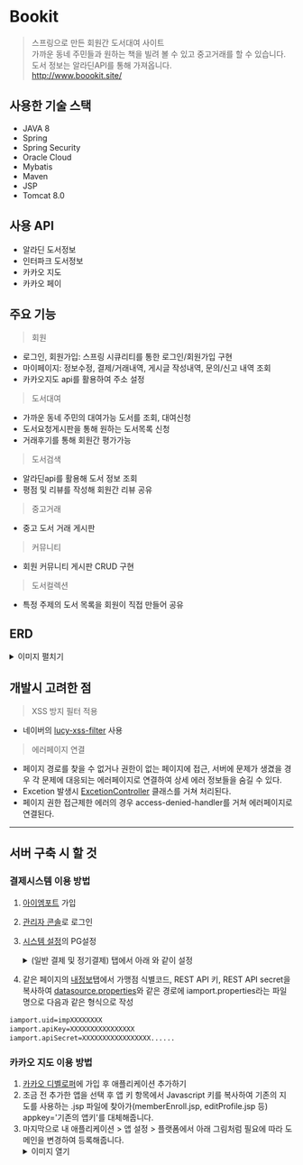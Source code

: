 # Bookit    
> 스프링으로 만든 회원간 도서대여 사이트     
> 가까운 동네 주민들과 원하는 책을 빌려 볼 수 있고 중고거래를 할 수 있습니다.    
> 도서 정보는 알라딘API를 통해 가져옵니다.      
> http://www.boookit.site/    

## 사용한 기술 스택     
- JAVA 8
- Spring
- Spring Security
- Oracle Cloud
- Mybatis
- Maven
- JSP    
- Tomcat 8.0

## 사용 API    
- 알라딘 도서정보    
- 인터파크 도서정보     
- 카카오 지도     
- 카카오 페이     

## 주요 기능
> 회원
- 로그인, 회원가입: 스프링 시큐리티를 통한 로그인/회원가입 구현    
- 마이페이지: 정보수정, 결제/거래내역, 게시글 작성내역, 문의/신고 내역 조회    
- 카카오지도 api를 활용하여 주소 설정  
> 도서대여              
- 가까운 동네 주민의 대여가능 도서를 조회, 대여신청         
- 도서요청게시판을 통해 원하는 도서목록 신청 
- 거래후기를 통해 회원간 평가가능      
> 도서검색
- 알라딘api를 활용해 도서 정보 조회
- 평점 및 리뷰를 작성해 회원간 리뷰 공유
> 중고거래     
- 중고 도서 거래 게시판
> 커뮤니티     
- 회원 커뮤니티 게시판 CRUD 구현
> 도서컬렉션  
- 특정 주제의 도서 목록을 회원이 직접 만들어 공유

## ERD
<details>
<summary>이미지 펼치기</summary>
<div markdown="1">
<img src="https://github.com/leehb105/bookit/blob/master/img/erd.png">
</div>
</details>     

## 개발시 고려한 점      
> XSS 방지 필터 적용   
- 네이버의 [lucy-xss-filter](https://github.com/naver/lucy-xss-servlet-filter) 사용    
> 에러페이지 연결    
- 페이지 경로를 찾을 수 없거나 권한이 없는 페이지에 접근, 서버에 문제가 생겼을 경우 각 문제에 대응되는 에러페이지로 연결하여 상세 에러 정보들을 숨길 수 있다.     
- Excetion 발생시 [ExcetionController](https://github.com/leehb105/bookit/blob/master/src/main/java/com/finale/bookit/common/util/ExcetionController.java) 클래스를 거쳐 처리된다.    
- 페이지 권한 접근제한 에러의 경우 access-denied-handler를 거쳐 에러페이지로 연결된다.    

<hr>     

## 서버 구축 시 할 것
### 결제시스템 이용 방법

1. [아이엠포트](https://www.iamport.kr/) 가입
2. [관리자 콘솔](https://admin.iamport.kr/users/login)로 로그인
3. [시스템 설정](https://admin.iamport.kr/settings#tab_pg)의 PG설정     
   <details>
   <summary>(일반 결제 및 정기결제) 탭에서 아래 와 같이 설정</summary>
   <div markdown="1">
   <img src="https://github.com/leehb105/bookit/blob/master/img/image1.png">
   </div>
   </details>     

4. 같은 페이지의 [내정보](https://admin.iamport.kr/settings#tab_profile)탭에서 가맹점 식별코드, REST API 키, REST API secret을 복사하여 
[datasource.properties](/src/main/resources/)와 같은  경로에 iamport.properties라는 파일명으로 다음과 같은 형식으로 작성
```properties
iamport.uid=impXXXXXXXX
iamport.apiKey=XXXXXXXXXXXXXXXX
iamport.apiSecret=XXXXXXXXXXXXXXXXX......
```

### 카카오 지도 이용 방법
1. [카카오 디벨로퍼](https://developers.kakao.com/console/app)에 가입 후 애플리케이션 추가하기
2. 조금 전 추가한 앱을 선택 후 앱 키 항목에서 Javascript 키를 복사하여 기존의 지도를 사용하는 .jsp 파일에 찾아가(memberEnroll.jsp, editProfile.jsp 등) appkey='기존의 앱키'를 대체해줍니다.
3. 마지막으로 내 애플리케이션 > 앱 설정 > 플랫폼에서 아래 그림처럼 필요에 따라 도메인을 변경하여 등록해줍니다.
   <details>
   <summary>이미지 열기</summary>
   <div markdown="1">
   <img src="https://github.com/leehb105/bookit/blob/master/img/image2.png">
   </div>
   </details>  

